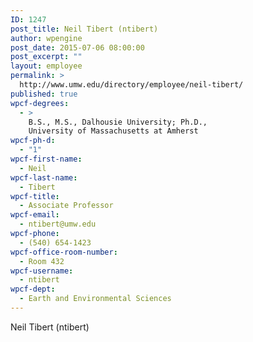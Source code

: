 ```yaml
---
ID: 1247
post_title: Neil Tibert (ntibert)
author: wpengine
post_date: 2015-07-06 08:00:00
post_excerpt: ""
layout: employee
permalink: >
  http://www.umw.edu/directory/employee/neil-tibert/
published: true
wpcf-degrees:
  - >
    B.S., M.S., Dalhousie University; Ph.D.,
    University of Massachusetts at Amherst
wpcf-ph-d:
  - "1"
wpcf-first-name:
  - Neil
wpcf-last-name:
  - Tibert
wpcf-title:
  - Associate Professor
wpcf-email:
  - ntibert@umw.edu
wpcf-phone:
  - (540) 654-1423
wpcf-office-room-number:
  - Room 432
wpcf-username:
  - ntibert
wpcf-dept:
  - Earth and Environmental Sciences
---
```

Neil Tibert (ntibert)